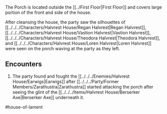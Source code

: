 The Porch is located outside the [[../First Floor|First Floor]] and covers large portion of the front and side of the house.

After cleansing the house, the party saw the silhouettes of [[../../../Characters/Halvrest House/Regan Halvrest|Regan Halvrest]], [[../../../Characters/Halvrest House/Vastion Halvrest|Vastion Halvrest]], [[../../../Characters/Halvrest House/Theodora Halvrest|Theodora Halvrest]], and [[../../../Characters/Halvrest House/Loren Halvrest|Loren Halvrest]] were seen on the porch waving at the party as they left.

## Encounters
1. The party found and fought the [[../../../Enemies/Halvrest House/Earwigs|Earwigs]] after [[../../../Party/Former Members/Zarathustra|Zarathustra]] started attacking the porch after seeing the glint of the [[../../../Items/Halvrest House/Berserker Axe|Berserker Axe]] underneath it.

#house-of-lament 